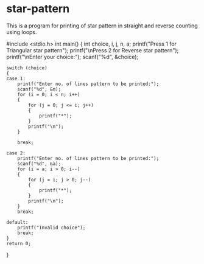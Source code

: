 # star-pattern
This is a program for printing of star pattern in straight and reverse counting using loops.

#include <stdio.h>
int main()
{
    int choice, i, j, n, a;
    printf("Press 1 for Triangular star pattern");
    printf("\nPress 2 for Reverse star pattern");
    printf("\nEnter your choice:");
    scanf("%d", &choice);
    
    switch (choice)
    {
    case 1:
        printf("Enter no. of lines pattern to be printed:");
        scanf("%d", &n);
        for (i = 0; i < n; i++)
        {
            for (j = 0; j <= i; j++)
            {
                printf("*");
            }
            printf("\n");
        }

        break;

    case 2:
        printf("Enter no. of lines pattern to be printed:");
        scanf("%d", &a);
        for (i = a; i > 0; i--)
        {
            for (j = i; j > 0; j--)
            {
                printf("*");
            }
            printf("\n");
        }
        break;

    default:
        printf("Invalid choice");
        break;
    }
    return 0;
}
